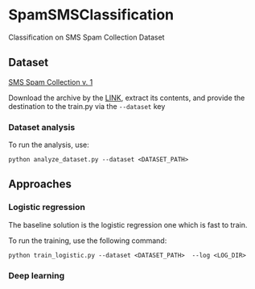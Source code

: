 # SpamSMSClassification
Classification on SMS Spam Collection Dataset

## Dataset
[SMS Spam Collection v. 1](https://www.dt.fee.unicamp.br/~tiago/smsspamcollection/)

Download the archive by the [LINK](https://www.dt.fee.unicamp.br/~tiago/smsspamcollection/smsspamcollection.zip), extract its contents, and
provide the destination to the train.py via the ```--dataset``` key

### Dataset analysis
To run the analysis, use:

```python analyze_dataset.py --dataset <DATASET_PATH>```

## Approaches
### Logistic regression
The baseline solution is the logistic regression one which is fast
to train.

To run the training, use the following command:

```python train_logistic.py --dataset <DATASET_PATH>  --log <LOG_DIR>```

### Deep learning
